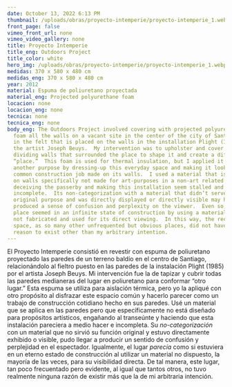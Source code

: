 ```yaml
---
date: October 13, 2022 6:13 PM
thumbnail: /uploads/obras/proyecto-intemperie/proyecto-intemperie_1.webp
front_page: false
vimeo_front_url: none
vimeo_video_gallery: none
title: Proyecto Intemperie
title_eng: Outdoors Project
title_color: white
hero_img: /uploads/obras/proyecto-intemperie/proyecto-intemperie_1.webp
medidas: 370 x 580 x 480 cm
medidas_eng: 370 x 580 x 480 cm
year: 2012
material: Espuma de poliuretano proyectada
material_eng: Projected polyurethane foam
locacion: none
locacion_eng: none
tecnica: none
tecnica_eng: none
body_eng: The Outdoors Project involved covering with projected polyurethane
  foam all the walls on a vacant site in the center of the city of Santiago as
  in the felt that is placed on the walls in the installation Plight (1985) by
  the artist Joseph Beuys.  My intervention was to upholster and cover the
  dividing walls that surrounded the place to shape it and create a different
  “place.”  This foam is used for thermal insulation, but I applied it with
  another purpose by dressing-up this everyday space and making it look as a
  common construction job made on its walls.  I used a material that is applied
  on walls specifically not made for art-purposes in a non-art related space,
  deceiving the passerby and making this installation seem stalled and
  incomplete.  Its non-categorization with a material that didn’t serve its
  original purpose and was directly displayed or directly visible may have
  produced a sense of confusion and perplexity on the viewer.  Even so, the
  place seemed in an infinite state of construction by using a material that is
  not fabricated and used for its direct viewing.  In this way, the recreated
  space, as so many other unfrequented but obvious places, did not have any
  reason to exist other than my arbitrary intention.
---
```

El Proyecto Intemperie consistió en revestir con espuma de poliuretano proyectado las paredes de un terreno baldío en el centro de Santiago, relacionándolo al fieltro puesto en las paredes de la instalación Plight (1985) por el artista Joseph Beuys.  Mi intervención fue la de tapizar y cubrir todas las paredes medianeras del lugar en poliuretano para conformar “otro lugar.”  Esta espuma se utiliza para aislación térmica, pero yo la apliqué con otro propósito al disfrazar este espacio común y hacerlo parecer como un trabajo de construcción cotidiano hecho en sus paredes.  Usé un material que se aplica en las paredes pero que específicamente no está diseñado para propósitos artísticos, engañando al transeúnte y haciendo que esta instalación pareciera a medio hacer e incompleta.  Su *no-categorización* con un material que no sirvió su función original y estuvo directamente exhibido o visible, pudo llegar a producir un sentido de confusión y perplejidad en el espectador.  Igualmente, el lugar *parecía* como si estuviera en un eterno estado de construcción al utilizar un material no dispuesto, la mayoría de las veces, para su visibilidad directa.  De tal manera, este lugar, tan poco frecuentado pero evidente, al igual que tantos otros, no tuvo realmente ninguna razón de existir más que la de mi arbitraria intención. 